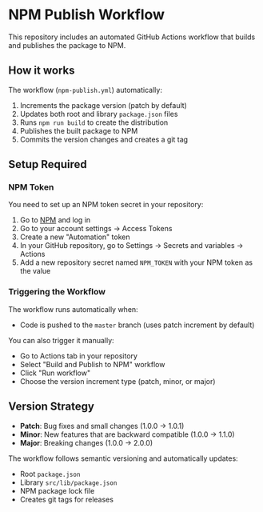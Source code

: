 # NPM Publish Workflow

This repository includes an automated GitHub Actions workflow that builds and publishes the package to NPM.

## How it works

The workflow (`npm-publish.yml`) automatically:
1. Increments the package version (patch by default)
2. Updates both root and library `package.json` files
3. Runs `npm run build` to create the distribution
4. Publishes the built package to NPM
5. Commits the version changes and creates a git tag

## Setup Required

### NPM Token

You need to set up an NPM token secret in your repository:

1. Go to [NPM](https://www.npmjs.com) and log in
2. Go to your account settings → Access Tokens
3. Create a new "Automation" token
4. In your GitHub repository, go to Settings → Secrets and variables → Actions
5. Add a new repository secret named `NPM_TOKEN` with your NPM token as the value

### Triggering the Workflow

The workflow runs automatically when:
- Code is pushed to the `master` branch (uses patch increment by default)

You can also trigger it manually:
- Go to Actions tab in your repository
- Select "Build and Publish to NPM" workflow  
- Click "Run workflow"
- Choose the version increment type (patch, minor, or major)

## Version Strategy

- **Patch**: Bug fixes and small changes (1.0.0 → 1.0.1)
- **Minor**: New features that are backward compatible (1.0.0 → 1.1.0)  
- **Major**: Breaking changes (1.0.0 → 2.0.0)

The workflow follows semantic versioning and automatically updates:
- Root `package.json`
- Library `src/lib/package.json`
- NPM package lock file
- Creates git tags for releases